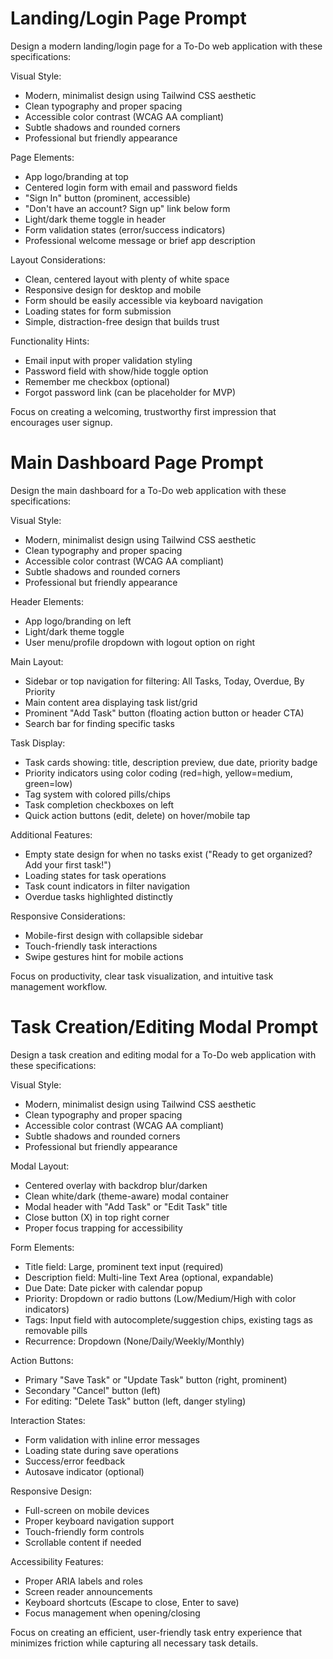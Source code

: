 # Landing/Login Page Prompt
Design a modern landing/login page for a To-Do web application with these specifications:

Visual Style:
- Modern, minimalist design using Tailwind CSS aesthetic
- Clean typography and proper spacing
- Accessible color contrast (WCAG AA compliant)
- Subtle shadows and rounded corners
- Professional but friendly appearance

Page Elements:
- App logo/branding at top
- Centered login form with email and password fields
- "Sign In" button (prominent, accessible)
- "Don't have an account? Sign up" link below form
- Light/dark theme toggle in header
- Form validation states (error/success indicators)
- Professional welcome message or brief app description

Layout Considerations:
- Clean, centered layout with plenty of white space
- Responsive design for desktop and mobile
- Form should be easily accessible via keyboard navigation
- Loading states for form submission
- Simple, distraction-free design that builds trust

Functionality Hints:
- Email input with proper validation styling
- Password field with show/hide toggle option
- Remember me checkbox (optional)
- Forgot password link (can be placeholder for MVP)

Focus on creating a welcoming, trustworthy first impression that encourages user signup.
# Main Dashboard Page Prompt
Design the main dashboard for a To-Do web application with these specifications:

Visual Style:
- Modern, minimalist design using Tailwind CSS aesthetic
- Clean typography and proper spacing
- Accessible color contrast (WCAG AA compliant)
- Subtle shadows and rounded corners
- Professional but friendly appearance

Header Elements:
- App logo/branding on left
- Light/dark theme toggle
- User menu/profile dropdown with logout option on right

Main Layout:
- Sidebar or top navigation for filtering: All Tasks, Today, Overdue, By Priority
- Main content area displaying task list/grid
- Prominent "Add Task" button (floating action button or header CTA)
- Search bar for finding specific tasks

Task Display:
- Task cards showing: title, description preview, due date, priority badge
- Priority indicators using color coding (red=high, yellow=medium, green=low)
- Tag system with colored pills/chips
- Task completion checkboxes on left
- Quick action buttons (edit, delete) on hover/mobile tap

Additional Features:
- Empty state design for when no tasks exist ("Ready to get organized? Add your first task!")
- Loading states for task operations
- Task count indicators in filter navigation
- Overdue tasks highlighted distinctly

Responsive Considerations:
- Mobile-first design with collapsible sidebar
- Touch-friendly task interactions
- Swipe gestures hint for mobile actions

Focus on productivity, clear task visualization, and intuitive task management workflow.

# Task Creation/Editing Modal Prompt

Design a task creation and editing modal for a To-Do web application with these specifications:

Visual Style:
- Modern, minimalist design using Tailwind CSS aesthetic
- Clean typography and proper spacing
- Accessible color contrast (WCAG AA compliant)
- Subtle shadows and rounded corners
- Professional but friendly appearance

Modal Layout:
- Centered overlay with backdrop blur/darken
- Clean white/dark (theme-aware) modal container
- Modal header with "Add Task" or "Edit Task" title
- Close button (X) in top right corner
- Proper focus trapping for accessibility

Form Elements:
- Title field: Large, prominent text input (required)
- Description field: Multi-line Text Area (optional, expandable)
- Due Date: Date picker with calendar popup
- Priority: Dropdown or radio buttons (Low/Medium/High with color indicators)
- Tags: Input field with autocomplete/suggestion chips, existing tags as removable pills
- Recurrence: Dropdown (None/Daily/Weekly/Monthly)

Action Buttons:
- Primary "Save Task" or "Update Task" button (right, prominent)
- Secondary "Cancel" button (left)
- For editing: "Delete Task" button (left, danger styling)

Interaction States:
- Form validation with inline error messages
- Loading state during save operations
- Success/error feedback
- Autosave indicator (optional)

Responsive Design:
- Full-screen on mobile devices
- Proper keyboard navigation support
- Touch-friendly form controls
- Scrollable content if needed

Accessibility Features:
- Proper ARIA labels and roles
- Screen reader announcements
- Keyboard shortcuts (Escape to close, Enter to save)
- Focus management when opening/closing

Focus on creating an efficient, user-friendly task entry experience that minimizes friction while capturing all necessary task details.